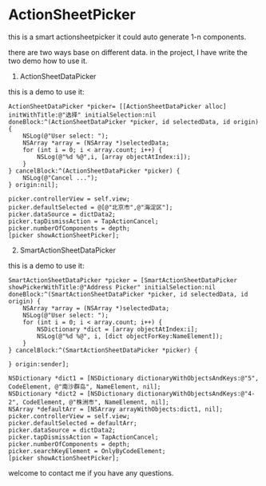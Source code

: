 # ActionSheetPicker
this is a smart actionsheetpicker 
it could auto generate 1-n components.

there are two ways base on different data. in the project, I have write the two demo how to use it.

1. ActionSheetDataPicker

this is a demo to use it:

    ActionSheetDataPicker *picker= [[ActionSheetDataPicker alloc] initWithTitle:@"选择" initialSelection:nil     doneBlock:^(ActionSheetDataPicker *picker, id selectedData, id origin) {
        NSLog(@"User select: ");
        NSArray *array = (NSArray *)selectedData;
        for (int i = 0; i < array.count; i++) {
            NSLog(@"%d %@",i, [array objectAtIndex:i]);
        }
    } cancelBlock:^(ActionSheetDataPicker *picker) {
        NSLog(@"Cancel ...");
    } origin:nil];
    
    picker.controllerView = self.view;
    picker.defaultSelected = @[@"北京市",@"海淀区"];
    picker.dataSource = dictData2;
    picker.tapDismissAction = TapActionCancel;
    picker.numberOfComponents = depth;
    [picker showActionSheetPicker];



2. SmartActionSheetDataPicker

this is a demo to use it:

    SmartActionSheetDataPicker *picker = [SmartActionSheetDataPicker showPickerWithTitle:@"Address Picker" initialSelection:nil doneBlock:^(SmartActionSheetDataPicker *picker, id selectedData, id origin) {
        NSArray *array = (NSArray *)selectedData;
        NSLog(@"User select: ");
        for (int i = 0; i < array.count; i++) {
            NSDictionary *dict = [array objectAtIndex:i];
            NSLog(@"%d %@", i, [dict objectForKey:NameElement]);
        }
    } cancelBlock:^(SmartActionSheetDataPicker *picker) {
        
    } origin:sender];
    
    NSDictionary *dict1 = [NSDictionary dictionaryWithObjectsAndKeys:@"5", CodeElement, @"南沙群岛", NameElement, nil];
    NSDictionary *dict2 = [NSDictionary dictionaryWithObjectsAndKeys:@"4-2", CodeElement, @"株洲市", NameElement, nil];
    NSArray *defaultArr = [NSArray arrayWithObjects:dict1, nil];
    picker.controllerView = self.view;
    picker.defaultSelected = defaultArr;
    picker.dataSource = dictData2;
    picker.tapDismissAction = TapActionCancel;
    picker.numberOfComponents = depth;
    picker.searchKeyElement = OnlyByCodeElement;
    [picker showActionSheetPicker];


welcome to contact me if you have any questions.
